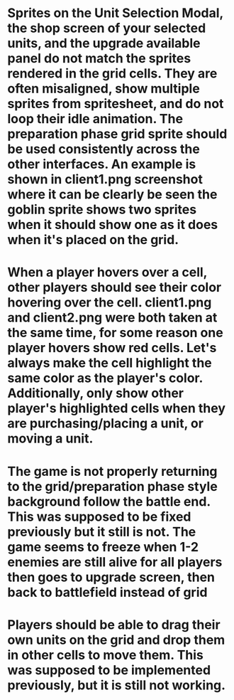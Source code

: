 # Sprites on the Unit Selection Modal, the shop screen of your selected units, and the upgrade available panel do not match the sprites rendered in the grid cells. They are often misaligned, show multiple sprites from spritesheet, and do not loop their idle animation. The preparation phase grid sprite should be used consistently across the other interfaces. An example is shown in client1.png screenshot where it can be clearly be seen the goblin sprite shows two sprites when it should show one as it does when it's placed on the grid.


# When a player hovers over a cell, other players should see their color hovering over the cell. client1.png and client2.png were both taken at the same time, for some reason one player hovers show red cells. Let's always make the cell highlight the same color as the player's color. Additionally, only show other player's highlighted cells when they are purchasing/placing a unit, or moving a unit.

# The game is not properly returning to the grid/preparation phase style background follow the battle end. This was supposed to be fixed previously but it still is not. The game seems to freeze when 1-2 enemies are still alive for all players then goes to upgrade screen, then back to battlefield instead of grid

# Players should be able to drag their own units on the grid and drop them in other cells to move them. This was supposed to be implemented previously, but it is still not working.
